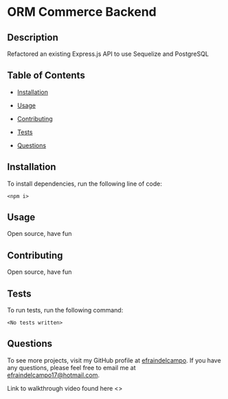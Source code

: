 # ORM Commerce Backend

## Description

Refactored an existing Express.js API to use Sequelize and PostgreSQL

## Table of Contents

- [Installation](#installation)
- [Usage](#usage)

- [Contributing](#contributing)
- [Tests](#tests)
- [Questions](#questions)

## Installation

To install dependencies, run the following line of code:

```
<npm i>
```

## Usage

Open source, have fun

## Contributing

Open source, have fun

## Tests

To run tests, run the following command:

```
<No tests written>
```

## Questions

To see more projects, visit my GitHub profile at [efraindelcampo](https://github.com/efraindelcampo/).
If you have any questions, please feel free to email me at efraindelcampo17@hotmail.com.

Link to walkthrough video found here <>
